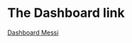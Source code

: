 # The Dashboard link

[Dashboard Messi](https://public.tableau.com/app/profile/guilherme.dominguez/viz/Messi_DA/Painel1)
